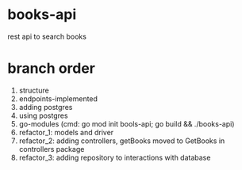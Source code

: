 # books-api
rest api to search books


# branch order
1. structure
2. endpoints-implemented
3. adding postgres
4. using postgres
5. go-modules (cmd: go mod init bools-api; go build && ./books-api)
6. refactor_1: models and driver
7. refactor_2: adding controllers, getBooks moved to GetBooks in controllers package
8. refactor_3: adding repository to interactions with database

